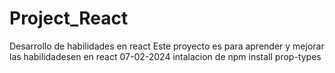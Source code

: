 # Project_React
Desarrollo de habilidades en react
Este proyecto es para aprender y mejorar las habilidadesen en react
07-02-2024 intalacion de npm install prop-types
